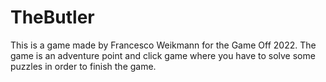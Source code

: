 # TheButler
 This is a game made by Francesco Weikmann for the Game Off 2022. The game is an adventure point and click game where you have to solve some puzzles in order to finish the game.
